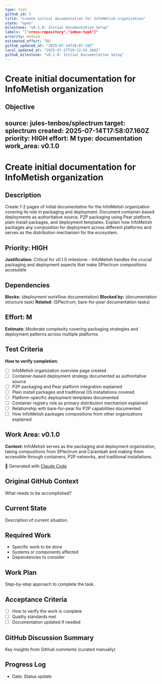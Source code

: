 ```yaml
---
type: task
github_id: 5
title: "Create initial documentation for InfoMetish organization"
state: "open"
milestone: "v0.1.0: Initial Documentation Setup"
labels: "["cross-repository","inbox-task"]"
priority: medium
estimated_effort: TBD
github_updated_at: "2025-07-14T18:07:18Z"
local_updated_at: "2025-07-27T19:12:55.364Z"
github_milestone: "v0.1.0: Initial Documentation Setup"
---
```


# Create initial documentation for InfoMetish organization

Objective
---
source: jules-tenbos/splectrum
target: splectrum
created: 2025-07-14T17:58:07.160Z
priority: HIGH
effort: M
type: documentation
work_area: v0.1.0
---

# Create initial documentation for InfoMetish organization

## Description
Create 1-2 pages of initial documentation for the InfoMetish organization covering its role in packaging and deployment. Document container-based deployments as authoritative source, P2P packaging using Pear platform, plain install packages, and deployment templates. Explain how InfoMetish packages any composition for deployment across different platforms and serves as the distribution mechanism for the ecosystem.

## Priority: HIGH
**Justification:** Critical for v0.1.0 milestone - InfoMetish handles the crucial packaging and deployment aspects that make SPlectrum compositions accessible

## Dependencies
**Blocks:** (deployment workflow documentation)
**Blocked by:** (documentation structure task)
**Related:** (SPlectrum, bare-for-pear documentation tasks)

## Effort: M
**Estimate:** Moderate complexity covering packaging strategies and deployment patterns across multiple platforms

## Test Criteria
**How to verify completion:**
- [ ] InfoMetish organization overview page created
- [ ] Container-based deployment strategy documented as authoritative source
- [ ] P2P packaging and Pear platform integration explained
- [ ] Plain install packages and traditional OS installations covered
- [ ] Platform-specific deployment templates documented
- [ ] Container registry role as primary distribution mechanism explained
- [ ] Relationship with bare-for-pear for P2P capabilities documented
- [ ] How InfoMetish packages compositions from other organizations explained

## Work Area: v0.1.0
**Context:** InfoMetish serves as the packaging and deployment organization, taking compositions from SPlectrum and Carambah and making them accessible through containers, P2P networks, and traditional installations.

🤖 Generated with [Claude Code](https://claude.ai/code)

## Original GitHub Context
What needs to be accomplished?

## Current State
Description of current situation.

## Required Work
- Specific work to be done
- Systems or components affected
- Dependencies to consider

## Work Plan
Step-by-step approach to complete the task.

## Acceptance Criteria
- [ ] How to verify the work is complete
- [ ] Quality standards met
- [ ] Documentation updated if needed

## GitHub Discussion Summary
Key insights from GitHub comments (curated manually)

## Progress Log
- Date: Status update